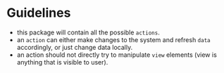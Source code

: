 # Guidelines

- this package will contain all the possible `actions`.
- an `action` can either make changes to the system and refresh `data` accordingly, or just change
  data locally.
- an action should not directly try to manipulate `view` elements (view is anything that is visible
  to user).